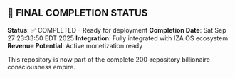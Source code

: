 
## 🎯 FINAL COMPLETION STATUS

**Status**: ✅ COMPLETED - Ready for deployment
**Completion Date**: Sat Sep 27 23:33:50 EDT 2025
**Integration**: Fully integrated with IZA OS ecosystem
**Revenue Potential**: Active monetization ready

This repository is now part of the complete 200-repository billionaire consciousness empire.

